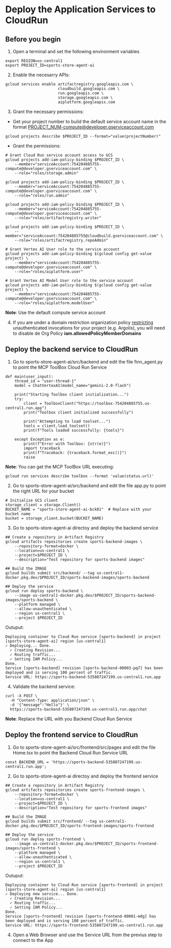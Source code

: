 # Deploy the Application Services to CloudRun

## Before you begin
1. Open a terminal and set the following environment variables
```
export REGION=us-central1
export PROJECT_ID=sports-store-agent-ai
```

2. Enable the necesarry APIs:
```
gcloud services enable artifactregistry.googleapis.com \
                       cloudbuild.googleapis.com \
                       run.googleapis.com \
                       storage.googleapis.com \
                       aiplatform.googleapis.com 
```

3. Grant the necessary permissions:

- Get your project number to build the default service account name in the format PROJECT_NUM-compute@developer.gserviceaccount.com
```
gcloud projects describe $PROJECT_ID --format="value(projectNumber)"
```

- Grant the permissions:
```
# Grant Cloud Run service account access to GCS
gcloud projects add-iam-policy-binding $PROJECT_ID \
    --member="serviceAccount:754204885755-compute@developer.gserviceaccount.com" \
    --role="roles/storage.admin"

gcloud projects add-iam-policy-binding $PROJECT_ID \
    --member="serviceAccount:754204885755-compute@developer.gserviceaccount.com" \
    --role="roles/run.admin"

gcloud projects add-iam-policy-binding $PROJECT_ID \
    --member="serviceAccount:754204885755-compute@developer.gserviceaccount.com" \
    --role="roles/artifactregistry.writer"

gcloud projects add-iam-policy-binding $PROJECT_ID \
    --member="serviceAccount:754204885755@cloudbuild.gserviceaccount.com" \
    --role="roles/artifactregistry.repoAdmin"

# Grant Vertex AI User role to the service account
gcloud projects add-iam-policy-binding $(gcloud config get-value project) \
    --member="serviceAccount:754204885755-compute@developer.gserviceaccount.com" \
    --role="roles/aiplatform.user"

# Grant Vertex AI Model User role to the service account
gcloud projects add-iam-policy-binding $(gcloud config get-value project) \
    --member="serviceAccount:754204885755-compute@developer.gserviceaccount.com" \
    --role="roles/aiplatform.modelUser"
```

**Note**: Use the default compute service account

4. If you are under a domain restriction organization policy [restricting](https://cloud.google.com/run/docs/authenticating/public#domain-restricted-sharing) unauthenticated invocations for your project (e.g. Argolis), you will need to disable de Org Policy **iam.allowedPolicyMemberDomains**

## Deploy the backend service to CloudRun
1. Go to sports-store-agent-ai/src/backend and edit the file finn_agent.py to point the MCP ToolBox Cloud Run Service
```
def main(user_input):
    thread_id = "user-thread-1"
    model = ChatVertexAI(model_name="gemini-2.0-flash")
    
    print("Starting Toolbox client initialization...")
    try:
        client = ToolboxClient("https://toolbox-754204885755.us-central1.run.app")
        print("Toolbox client initialized successfully")
        
        print("Attempting to load toolset...")
        tools = client.load_toolset()
        print(f"Tools loaded successfully: {tools}")
        
    except Exception as e:
        print(f"Error with Toolbox: {str(e)}")
        import traceback
        print(f"Traceback: {traceback.format_exc()}")
        raise
```

**Note**: You can get the MCP ToolBox URL executing:
```
gcloud run services describe toolbox --format 'value(status.url)'
```

2. Go to sports-store-agent-ai/src/backend and edit the file app.py to point the right URL for your bucket
```
# Initialize GCS client
storage_client = storage.Client()
BUCKET_NAME = "sports-store-agent-ai-bck01"  # Replace with your bucket name
bucket = storage_client.bucket(BUCKET_NAME)
```

3. Go to sports-store-agent-ai directoy and deploy the backend service
```
## Create a repository in Artifact Registry
gcloud artifacts repositories create sports-backend-images \
    --repository-format=docker \
    --location=us-central1 \
    --project=$PROJECT_ID \
    --description="Test repository for sports-backend images"

## Build the IMAGE
gcloud builds submit src/backend/ --tag us-central1-docker.pkg.dev/$PROJECT_ID/sports-backend-images/sports-backend

## Deploy the service
gcloud run deploy sports-backend \
    --image us-central1-docker.pkg.dev/$PROJECT_ID/sports-backend-images/sports-backend \
    --platform managed \
    --allow-unauthenticated \
    --region us-central1 \
    --project $PROJECT_ID
```

Outuput:
```
Deploying container to Cloud Run service [sports-backend] in project [sports-store-agent-ai] region [us-central1]
✓ Deploying... Done.                                                                                                                                                                                                                                                  
  ✓ Creating Revision...                                                                                                                                                                                                                                              
  ✓ Routing traffic...                                                                                                                                                                                                                                                
  ✓ Setting IAM Policy...                                                                                                                                                                                                                                             
Done.                                                                                                                                                                                                                                                                 
Service [sports-backend] revision [sports-backend-00003-pq7] has been deployed and is serving 100 percent of traffic.
Service URL: https://sports-backend-535807247199.us-central1.run.app
```

4. Validate the backend service:
```
curl -X POST \
  -H "Content-Type: application/json" \
  -d '{"message":"Hello"}' \
  https://sports-backend-535807247199.us-central1.run.app/chat
```

**Note**: Replace the URL with you Backend Cloud Run Service

## Deploy the frontend service to CloudRun
1. Go to sports-store-agent-ai/src/frontend/src/pages and edit the file Home.tsx to point the Backend Cloud Run Service URL
```
const BACKEND_URL = 'https://sports-backend-535807247199.us-central1.run.app';
```

2. Go to sports-store-agent-ai directoy and deploy the frontend service
```
## Create a repository in Artifact Registry
gcloud artifacts repositories create sports-frontend-images \
    --repository-format=docker \
    --location=us-central1 \
    --project=$PROJECT_ID \
    --description="Test repository for sports-frontend images"

## Build the IMAGE
gcloud builds submit src/frontend/ --tag us-central1-docker.pkg.dev/$PROJECT_ID/sports-frontend-images/sports-frontend

## Deploy the service
gcloud run deploy sports-frontend \
    --image us-central1-docker.pkg.dev/$PROJECT_ID/sports-frontend-images/sports-frontend \
    --platform managed \
    --allow-unauthenticated \
    --region us-central1 \
    --project $PROJECT_ID
```
Outuput:
```
Deploying container to Cloud Run service [sports-frontend] in project [sports-store-agent-ai] region [us-central1]
✓ Deploying new service... Done.                                                                                                                                                                                                                                      
  ✓ Creating Revision...                                                                                                                                                                                                                                              
  ✓ Routing traffic...                                                                                                                                                                                                                                                
  ✓ Setting IAM Policy...                                                                                                                                                                                                                                             
Done.                                                                                                                                                                                                                                                                 
Service [sports-frontend] revision [sports-frontend-00001-mdg] has been deployed and is serving 100 percent of traffic.
Service URL: https://sports-frontend-535807247199.us-central1.run.app
```

4. Open a Web Browser and use the Service URL from the previus step to connect to the App

